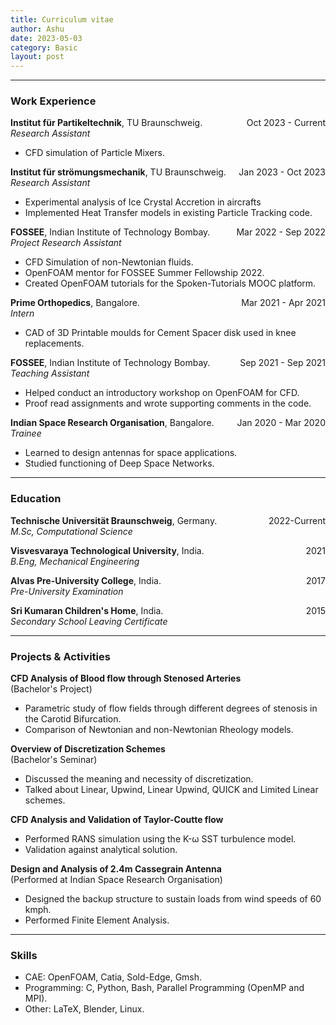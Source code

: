 ```yaml
---
title: Curriculum vitae 
author: Ashu
date: 2023-05-03
category: Basic
layout: post
---
```


---

### Work Experience
<span style="float: right;">Oct 2023 - Current</span>

**Institut für Partikeltechnik**, TU Braunschweig.  
*Research Assistant*  
- CFD simulation of Particle Mixers.

<span style="float: right;">Jan 2023 - Oct 2023</span>

**Institut für strömungsmechanik**, TU Braunschweig.  
*Research Assistant*
- Experimental analysis of Ice Crystal Accretion in aircrafts
- Implemented Heat Transfer models in existing Particle Tracking code.

<span style="float: right;">Mar 2022 - Sep 2022</span>
**FOSSEE**, Indian Institute of Technology Bombay.    
*Project Research Assistant*  
- CFD Simulation of non-Newtonian fluids.
- OpenFOAM mentor for FOSSEE Summer Fellowship 2022.
- Created OpenFOAM tutorials for the Spoken-Tutorials MOOC platform.

<span style="float: right;">Mar 2021 - Apr 2021</span>
**Prime Orthopedics**, Bangalore.    
*Intern*  
- CAD of 3D Printable moulds for Cement Spacer disk used in knee replacements.

<span style="float: right;">Sep 2021 - Sep 2021</span>
**FOSSEE**, Indian Institute of Technology Bombay.  
*Teaching Assistant*  
- Helped conduct an introductory workshop on OpenFOAM for CFD.
- Proof read assignments and wrote supporting comments in the code.

<span style="float: right;">Jan 2020 - Mar 2020</span>
**Indian Space Research Organisation**, Bangalore.
*Trainee*  
- Learned to design antennas for space applications.
- Studied functioning of Deep Space Networks.

---

### Education
<span style="float: right;">2022-Current</span>
**Technische Universität Braunschweig**, Germany.  
*M.Sc, Computational Science*

<span style="float: right;">2021</span>
**Visvesvaraya Technological University**, India.  
*B.Eng, Mechanical Engineering*

<span style="float: right;">2017</span>
**Alvas Pre-University College**, India.  
*Pre-University Examination*

<span style="float: right;">2015</span>
**Sri Kumaran Children's Home**, India.  
*Secondary School Leaving Certificate*

---

### Projects & Activities
**CFD Analysis of Blood flow through Stenosed Arteries**  
(Bachelor's Project)  
- Parametric study of flow fields through different degrees of stenosis in the Carotid Bifurcation.
- Comparison of Newtonian and non-Newtonian Rheology models.

**Overview of Discretization Schemes**  
(Bachelor's Seminar)  
- Discussed the meaning and necessity of discretization.
- Talked about Linear, Upwind, Linear Upwind, QUICK and Limited Linear schemes.

**CFD Analysis and Validation of Taylor-Coutte flow**  
- Performed RANS simulation using the K-ω SST turbulence model.
- Validation against analytical solution.

**Design and Analysis of 2.4m Cassegrain Antenna**  
(Performed at Indian Space Research Organisation)  
- Designed the backup structure to sustain loads from wind speeds of 60 kmph.
- Performed Finite Element Analysis.

---

### Skills
- CAE: OpenFOAM, Catia, Sold-Edge, Gmsh.
- Programming: C, Python, Bash, Parallel Programming (OpenMP and MPI).
- Other: LaTeX, Blender, Linux.


